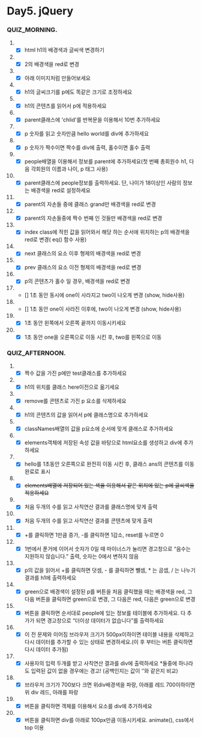 ﻿# Day5. jQuery
### QUIZ_MORNING.
1. - [x] html h1의 배경색과 글씨색 변경하기
2. - [x] 2의 배경색을 red로 변경
3. - [x] 아래 이미지처럼 만들어보세요
4. - [x] h1의 글씨크기를 p에도 똑같은 크기로 조정하세요
5. - [x] h1의 콘텐츠를 읽어서 p에 적용하세요
6. - [x] parent클래스에 'chlid'를 반복문을 이용해서 10번 추가하세요
7. - [x] p 숫자를 읽고 숫자만큼 hello world를 div에 추가하세요
8. - [x] p 숫자가 짝수이면 짝수를 div에 출력, 홀수이면 홀수 출력
9. - [x] people배열을 이용해서 정보를 parent에 추가하세요(첫 번째 총회원수 h1, 다음 각회원의 이름과 나이, p 태그 사용)
10. - [x] parent클래스에 people정보를 출력하세요. 단, 나이가 18이상인 사람의 정보는 배경색을 red로 설정하세요
11. - [x] parent의 자손들 중에 클래스 grand만 배경색을 red로 변경
12. - [x] parent의 자손들중에 짝수 번째 인 것들만 배경색을 red로 변경
13. - [x] index class에 적힌 값을 읽어와서 해당 하는 순서에 위치하는 p의 배경색을 red로 변경( eq() 함수 사용)
14. - [x] next 클래스의 요소 이후 형제의 배경색을 red로 변경
15. - [x] prev 클래스의 요소 이전 형제의 배경색을 red로 변경
16. - [x] p의 콘텐츠가 홀수 일 경우, 배경색을 red로 변경
17. - [] 1초 동안 동시에 one이 사라지고 two이 나오게 변경 (show, hide사용)
18. - [] 1초 동안 one이 사라진 이후에, two이 나오게 변경 (show, hide사용)
19. - [x] 1초 동안 왼쪽에서 오른쪽 끝까지 이동시키세요
20. - [x] 1초 동안 one을 오른쪽으로 이동 시킨 후, two를 왼쪽으로 이동

### QUIZ_AFTERNOON.
1. - [x] 짝수 값을 가진 p에만 test클래스를 추가하세요
2. - [x] h1의 위치를 클래스 here이전으로 옮기세요
3. - [x] remove를 콘텐츠로 가진 p 요소를 삭제하세요
4. - [x] h1의 콘텐츠의 값을 읽어서 p에 클래스명으로 추가하세요
5. - [x] classNames배열의 값을 p요소에 순서에 맞게 클래스로 추가하세요
6. - [x] elements객체에 저장된 속성 값을 바탕으로 html요소를 생성하고 div에 추가하세요
7. - [x] hello를 1초동안 오른쪽으로 완전히 이동 시킨 후, 클래스 ans의 콘텐츠를 이동완료로 표시
8. - [x] ~~elements배열에 저장되어 있는 색을 이용해서 같은 위치에 있는 p에 글씨색을 적용하세요~~
9. - [x] 처음 두개의 수를 읽고 사칙연산 결과를 클래스명에 맞게 출력
10. - [x] 처음 두개의 수를 읽고 사칙연산 결과를 콘텐츠에 맞게 출력
11. - [x] +를 클릭하면 1만큼 증가, -를 클릭하면 1감소, reset를 누르면 0
12. - [x] 1번에서 푼거에 이어서 숫자가 0일 때 마이너스가 눌리면 경고창으로 “음수는 지원하지 않습니다.” 출력, 숫자는 0에서 변하지 않음
13. - [x] p의 값을 읽어서 +를 클릭하면 덧셈, - 를 클릭하면 뺄셈, * 는 곰셉, / 는 나누기 결과를 h1에 출력하세요
14. - [x] green으로 배경색이 설정된 p를 버튼을 처음 클릭했을 때는 배경색을 red, 그 다음 버튼을 클릭하면 green으로 변경, 그 다음은 red, 다음은 green으로 변경
15. - [x] 버튼을 클릭하면 순서대로 people에 있는 정보를 테이블에 추가하세요. 다 추가가 되면 경고창으로 “더이상 데이터가 없습니다”를 출력하세요
16. - [x] 이 전 문제와 이어짐 브라우저 크기가 500px이하이면 테이블 내용을 삭제하고 다시 데이터를 추가할 수 있는 상태로 변경하세요.(이 후 부터는 버튼 클릭하면 다시 데이터 추가됨)
17. - [x] 사용자의 입력 두개를 받고 사칙연산 결과를 div에 출력하세요
*둘중에 하나라도 입력된 값이 없을 경우에는 경고!
(공백인지는 값이 ‘’와 같은지 비교)
18. - [x] 브라우저 크기가 700보다 크면 위div배경색을 파랑, 아래를 레드
700이하이면 위 div 레드, 아래를 파랑
19. - [x] 버튼을 클릭하면 객체를 이용해서 요소를 div에 추가하세요
20. - [x] 버튼을 클릭하면 div를 아래로 100px만큼 이동시키세요. animate(), css에서 top 이용
